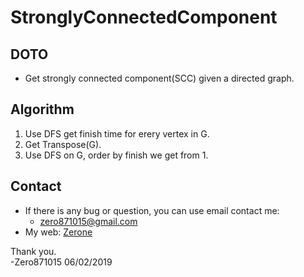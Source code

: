 # StronglyConnectedComponent

## DOTO

* Get strongly connected component(SCC) given a directed graph.

## Algorithm

1. Use DFS get finish time for erery vertex in G.
2. Get Transpose(G).
3. Use DFS on G, order by finish we get from 1.

## Contact
* If there is any bug or question, you can use email contact me:
  * zero871015@gmail.com
* My web:
  [Zerone](https://zero871015.github.io/)

Thank you.</br>
-Zero871015 06/02/2019
